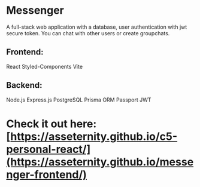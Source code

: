 # Messenger
A full-stack web application with a database, user authentication with jwt secure token. You can chat with other users or create groupchats.

## Frontend:
React Styled-Components Vite

## Backend:
Node.js Express.js PostgreSQL Prisma ORM Passport JWT

# Check it out here: [https://asseternity.github.io/c5-personal-react/](https://asseternity.github.io/messenger-frontend/)
